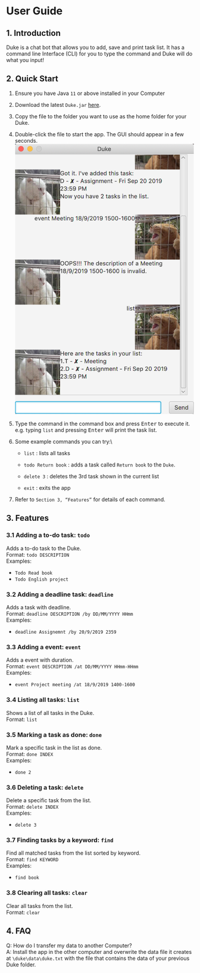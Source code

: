 # User Guide

## 1. Introduction
Duke is a chat bot that allows you to add, save and print task list. It has a command 
line Interface (CLI) for you to type the command and Duke will do what you input! 

## 2. Quick Start 
1. Ensure you have Java `11` or above installed in your Computer

1. Download the latest `Duke.jar` [here](https://github.com/Auxinnn/duke/releases/download/v0.1.4/duke-0.1.4.jar).

1. Copy the file to the folder you want to use as the home folder for your Duke.

1. Double-click the file to start the app. The GUI should appear in a few seconds.\
![Ui](Ui.png)

1. Type the command in the command box and press <kbd>Enter</kbd> to execute it.\
e.g. typing `list` and pressing <kbd>Enter</kbd> will print the task list.

1. Some example commands you can try:\
    * `list` : lists all tasks

    * `todo Return book` : adds a task called `Return book` to the `Duke`.

    * `delete 3` : deletes the 3rd task shown in the current list

    * `exit` : exits the app

1. Refer to `Section 3, “Features”` for details of each command.

## 3. Features

### 3.1 Adding a to-do task: `todo`
Adds a to-do task to the Duke.\
Format: `todo DESCRIPTION`\
Examples:
* `Todo Read book`
* `Todo English project`

### 3.2 Adding a deadline task: `deadline`
Adds a task with deadline.\
Format: `deadline DESCRIPTION /by DD/MM/YYYY HHmm`\
Examples:
* `deadline Assignemnt /by 20/9/2019 2359`

### 3.3 Adding a event: `event`
Adds a event with duration.\
Format: `event DESCRIPTION /at DD/MM/YYYY HHmm-HHmm`\
Examples:
* `event Project meeting /at 18/9/2019 1400-1600`

### 3.4 Listing all tasks: `list`
Shows a list of all tasks in the Duke.\
Format: `list`

### 3.5 Marking a task as done: `done`
Mark a specific task in the list as done.\
Format: `done INDEX`\
Examples:
* `done 2`

### 3.6 Deleting a task: `delete`
Delete a specific task from the list.\
Format: `delete INDEX`\
Examples:
* `delete 3`

### 3.7 Finding tasks by a keyword: `find`
Find all matched tasks from the list sorted by keyword.\
Format: `find KEYWORD`\
Examples:
* `find book`

### 3.8 Clearing all tasks: `clear`
Clear all tasks from the list.\
Format: `clear`

## 4. FAQ

Q: How do I transfer my data to another Computer?\
A: Install the app in the other computer and overwrite the data file it creates at 
`\duke\data\duke.txt` with the file that contains the data of your previous Duke 
folder.
